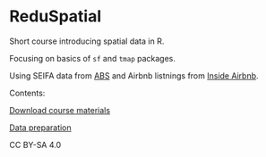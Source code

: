 # ReduSpatial

Short course introducing spatial data in R.

Focusing on basics of `sf` and `tmap` packages.

Using SEIFA data from [ABS](http://www.abs.gov.au/AUSSTATS/abs@.nsf/Lookup/2033.0.55.001Main+Features12016?OpenDocument) and Airbnb listnings from [Inside Airbnb](http://insideairbnb.com/about.html). 

Contents:

[Download course materials](https://github.com/RPanczak/ReduSpatial/archive/master.zip)

[Data preparation](https://rpanczak.github.io/ReduSpatial/00_data_prep.html)

CC BY-SA 4.0
